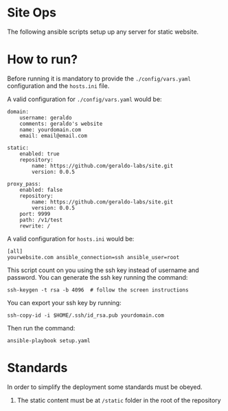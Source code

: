 # Site Ops

The following ansible scripts setup up any server for static website.


# How to run?

Before running it is mandatory to provide the `./config/vars.yaml` configuration and the `hosts.ini` file.

A valid configuration for `./config/vars.yaml` would be:

    domain:
        username: geraldo
        comments: geraldo's website
        name: yourdomain.com
        email: email@email.com

    static:
        enabled: true
        repository: 
            name: https://github.com/geraldo-labs/site.git
            version: 0.0.5

    proxy_pass:
        enabled: false
        repository: 
            name: https://github.com/geraldo-labs/site.git
            version: 0.0.5
        port: 9999
        path: /v1/test
        rewrite: /


A valid configuration for `hosts.ini` would be:

    [all]
    yourwebsite.com ansible_connection=ssh ansible_user=root


This script count on you using the ssh key instead of username and password. You can generate the ssh key running the command:

    ssh-keygen -t rsa -b 4096  # follow the screen instructions


You can export your ssh key by running:

    ssh-copy-id -i $HOME/.ssh/id_rsa.pub yourdomain.com


Then run the command:

    ansible-playbook setup.yaml

# Standards

In order to simplify the deployment some standards must be obeyed.

1. The static content must be at `/static` folder in the root of the repository